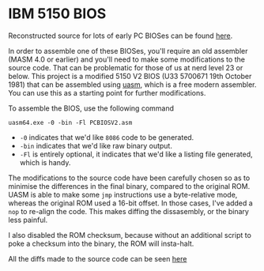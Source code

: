 # IBM 5150 BIOS

Reconstructed source for lots of early PC BIOSes can be found [here](https://sites.google.com/site/pcdosretro/ibmpcbios).

In order to assemble one of these BIOSes, you'll require an old assembler (MASM 4.0 or earlier) and you'll need to make some modifications to the source code.  That can be problematic for those of us at nerd level 23 or below.  This project is a modified 5150 V2 BIOS (U33 5700671 19th October 1981) that can be assembled using [uasm](http://www.terraspace.co.uk/uasm.html), which is a free modern assembler.  You can use this as a starting point for further modifications.

To assemble the BIOS, use the following command

```uasm64.exe -0 -bin -Fl PCBIOSV2.asm```

* `-0` indicates that we'd like `8086` code to be generated.
* `-bin` indicates that we'd like raw binary output.
* `-Fl` is entirely optional, it indicates that we'd like a listing file generated, which is handy.

The modifications to the source code have been carefully chosen so as to minimise the differences in the final binary, compared to the original ROM.  UASM is able to make some `jmp` instructions use a byte-relative mode, whereas the original ROM used a 16-bit offset.  In those cases, I've added a `nop` to re-align the code.  This makes diffing the dissasembly, or the binary less painful.

I also disabled the ROM checksum, because without an additional script to poke a checksum into the binary, the ROM will insta-halt.

All the diffs made to the source code can be seen [here](https://github.com/OliWright/IBM-5150-BIOS/compare/f8df3606aceb9b5ae06ebc1d41cc239c37660d66...8d4ce3b12d1abaff2f05fe65decc7a06718ab4a0)
